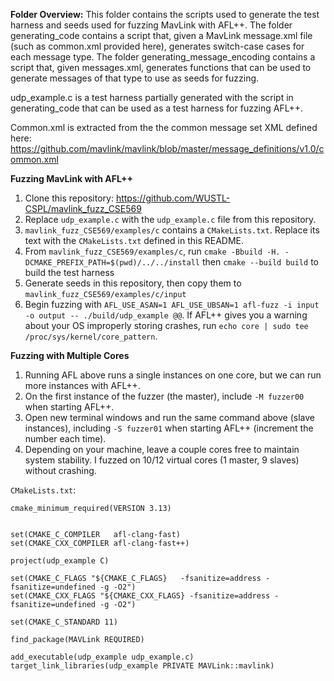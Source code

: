 **Folder Overview:**
This folder contains the scripts used to generate the test harness and seeds used for fuzzing MavLink with AFL++. The folder generating_code contains a script that, given a MavLink message.xml file (such as common.xml provided here), generates switch-case cases for each message type. The folder generating_message_encoding contains a script that, given messages.xml, generates functions that can be used to generate messages of that type to use as seeds for fuzzing.

udp_example.c is a test harness partially generated with the script in generating_code that can be used as a test harness for fuzzing AFL++. 

Common.xml is extracted from the the common message set XML defined here: https://github.com/mavlink/mavlink/blob/master/message_definitions/v1.0/common.xml

**Fuzzing MavLink with AFL++**
1. Clone this repository: https://github.com/WUSTL-CSPL/mavlink_fuzz_CSE569
2. Replace `udp_example.c` with the `udp_example.c` file from this repository. 
3. `mavlink_fuzz_CSE569/examples/c` contains a `CMakeLists.txt`. Replace its text with the `CMakeLists.txt` defined in this README.
4. From `mavlink_fuzz_CSE569/examples/c`, run `cmake -Bbuild -H. -DCMAKE_PREFIX_PATH=$(pwd)/../../install` then `cmake --build build` to build the test harness
5. Generate seeds in this repository, then copy them to `mavlink_fuzz_CSE569/examples/c/input`
6. Begin fuzzing with `AFL_USE_ASAN=1 AFL_USE_UBSAN=1 afl-fuzz -i input -o output -- ./build/udp_example @@`. If AFL++ gives you a warning about your OS improperly storing crashes, run `echo core | sudo tee /proc/sys/kernel/core_pattern`.

**Fuzzing with Multiple Cores**
1. Running AFL above runs a single instances on one core, but we can run more instances with AFL++.
2. On the first instance of the fuzzer (the master), include `-M fuzzer00` when starting AFL++.
3. Open new terminal windows and run the same command above (slave instances), including `-S fuzzer01` when starting AFL++ (increment the number each time).
4. Depending on your machine, leave a couple cores free to maintain system stability. I fuzzed on 10/12 virtual cores (1 master, 9 slaves) without crashing.


`CMakeLists.txt`:
```
cmake_minimum_required(VERSION 3.13)


set(CMAKE_C_COMPILER   afl-clang-fast)     
set(CMAKE_CXX_COMPILER afl-clang-fast++)  

project(udp_example C)                   

set(CMAKE_C_FLAGS "${CMAKE_C_FLAGS}   -fsanitize=address -fsanitize=undefined -g -O2")
set(CMAKE_CXX_FLAGS "${CMAKE_CXX_FLAGS} -fsanitize=address -fsanitize=undefined -g -O2")

set(CMAKE_C_STANDARD 11)

find_package(MAVLink REQUIRED)

add_executable(udp_example udp_example.c)
target_link_libraries(udp_example PRIVATE MAVLink::mavlink)

